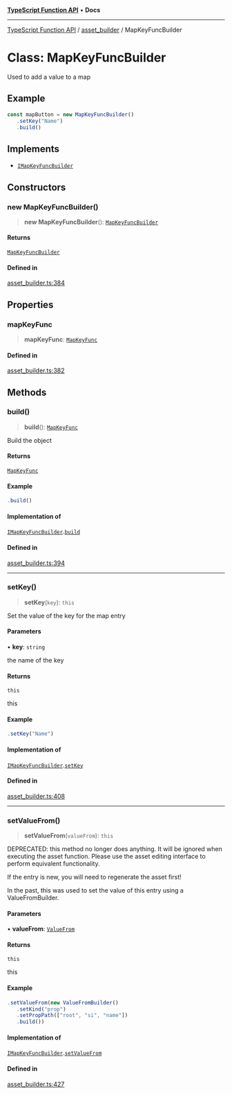 [**TypeScript Function API**](../../README.md) • **Docs**

***

[TypeScript Function API](../../README.md) / [asset\_builder](../README.md) / MapKeyFuncBuilder

# Class: MapKeyFuncBuilder

Used to add a value to a map

## Example

```ts
const mapButton = new MapKeyFuncBuilder()
   .setKey("Name")
   .build()
```

## Implements

- [`IMapKeyFuncBuilder`](../interfaces/IMapKeyFuncBuilder.md)

## Constructors

### new MapKeyFuncBuilder()

> **new MapKeyFuncBuilder**(): [`MapKeyFuncBuilder`](MapKeyFuncBuilder.md)

#### Returns

[`MapKeyFuncBuilder`](MapKeyFuncBuilder.md)

#### Defined in

[asset\_builder.ts:384](https://github.com/systeminit/si/blob/main/bin/lang-js/src/asset_builder.ts#L384)

## Properties

### mapKeyFunc

> **mapKeyFunc**: [`MapKeyFunc`](../interfaces/MapKeyFunc.md)

#### Defined in

[asset\_builder.ts:382](https://github.com/systeminit/si/blob/main/bin/lang-js/src/asset_builder.ts#L382)

## Methods

### build()

> **build**(): [`MapKeyFunc`](../interfaces/MapKeyFunc.md)

Build the object

#### Returns

[`MapKeyFunc`](../interfaces/MapKeyFunc.md)

#### Example

```ts
.build()
```

#### Implementation of

[`IMapKeyFuncBuilder`](../interfaces/IMapKeyFuncBuilder.md).[`build`](../interfaces/IMapKeyFuncBuilder.md#build)

#### Defined in

[asset\_builder.ts:394](https://github.com/systeminit/si/blob/main/bin/lang-js/src/asset_builder.ts#L394)

***

### setKey()

> **setKey**(`key`): `this`

Set the value of the key for the map entry

#### Parameters

• **key**: `string`

the name of the key

#### Returns

`this`

this

#### Example

```ts
.setKey("Name")
```

#### Implementation of

[`IMapKeyFuncBuilder`](../interfaces/IMapKeyFuncBuilder.md).[`setKey`](../interfaces/IMapKeyFuncBuilder.md#setkey)

#### Defined in

[asset\_builder.ts:408](https://github.com/systeminit/si/blob/main/bin/lang-js/src/asset_builder.ts#L408)

***

### setValueFrom()

> **setValueFrom**(`valueFrom`): `this`

DEPRECATED: this method no longer does anything. It will be ignored
when executing the asset function. Please use the asset editing
interface to perform equivalent functionality.

If the entry is new, you will need to regenerate the asset first!

In the past, this was used to set the value of this entry using a
ValueFromBuilder.

#### Parameters

• **valueFrom**: [`ValueFrom`](../interfaces/ValueFrom.md)

#### Returns

`this`

this

#### Example

```ts
.setValueFrom(new ValueFromBuilder()
   .setKind("prop")
   .setPropPath(["root", "si", "name"])
   .build())
```

#### Implementation of

[`IMapKeyFuncBuilder`](../interfaces/IMapKeyFuncBuilder.md).[`setValueFrom`](../interfaces/IMapKeyFuncBuilder.md#setvaluefrom)

#### Defined in

[asset\_builder.ts:427](https://github.com/systeminit/si/blob/main/bin/lang-js/src/asset_builder.ts#L427)
